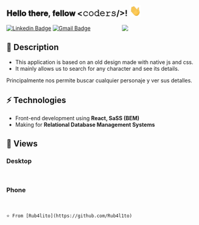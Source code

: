 <h2> 𝐇𝐞𝐥𝐥𝐨 𝐭𝐡𝐞𝐫𝐞, 𝐟𝐞𝐥𝐥𝐨𝐰 <𝚌𝚘𝚍𝚎𝚛𝚜/>! <img src="https://raw.githubusercontent.com/ABSphreak/ABSphreak/master/gifs/Hi.gif" width="30px"></h2>

<img align='right' src='https://user-images.githubusercontent.com/5713670/87202985-820dcb80-c2b6-11ea-9f56-7ec461c497c3.gif' width='200"'>

[![Linkedin Badge](https://img.shields.io/badge/-Adrian_Perez_Garcia-blue?style=flat-square&logo=Linkedin&logoColor=white&link=https://www.linkedin.com/in/adrian-p%C3%A9rez-garcia-693b86144//)](https://www.linkedin.com/in/adrian-p%C3%A9rez-garcia-693b86144/)
[![Gmail Badge](https://img.shields.io/badge/-adrian.perez.garcia2018@gmail.com-c14438?style=flat-square&logo=Gmail&logoColor=white&link=mailto:adrian.perez.garcia2018@gmail.com)](mailto:mailharshkhatri@gmail.com)

## 💬 Description
- This application is based on an old design made with native js and css.
- It mainly allows us to search for any character and see its details.

Principalmente nos permite buscar cualquier personaje y ver sus detalles.

## ⚡ Technologies
- Front-end development using **React, SaSS (BEM)**
- Making for **Relational Database Management Systems**

## 🎯 Views

### Desktop
<img src="https://user-images.githubusercontent.com/48188704/109576841-cf180980-7af4-11eb-9e32-6f4c1750f173.png" alt="" data-canonical-src="https://user-images.githubusercontent.com/48188704/109576841-cf180980-7af4-11eb-9e32-6f4c1750f173.png"/>
<img src="https://user-images.githubusercontent.com/48188704/109576876-dc34f880-7af4-11eb-8cbf-0a037fc1dc0a.png" alt="" data-canonical-src="https://user-images.githubusercontent.com/48188704/109576876-dc34f880-7af4-11eb-8cbf-0a037fc1dc0a.png"  />

### Phone
<img src="https://user-images.githubusercontent.com/48188704/109576919-f8d13080-7af4-11eb-85d5-a241172515cb.png" alt="" data-canonical-src="https://user-images.githubusercontent.com/48188704/109576919-f8d13080-7af4-11eb-85d5-a241172515cb.png" />
<img src="https://user-images.githubusercontent.com/48188704/109577371-bcea9b00-7af5-11eb-995d-a774a9201afb.png" alt="" data-canonical-src="https://user-images.githubusercontent.com/48188704/109577371-bcea9b00-7af5-11eb-995d-a774a9201afb.png"  />

```⭐️ From [Rub4lito](https://github.com/Rub4l1to)```
